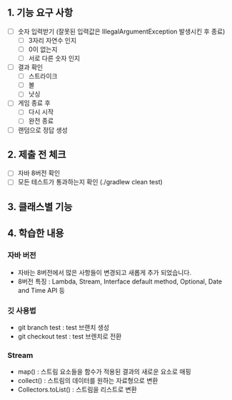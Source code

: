 ## 1. 기능 요구 사항

- [ ] 숫자 입력받기 (잘못된 입력값은 IllegalArgumentException 발생시킨 후 종료)
    - [ ] 3자리 자연수 인지
    - [ ] 0이 없는지
    - [ ] 서로 다른 숫자 인지
- [ ] 결과 확인
    - [ ] 스트라이크
    - [ ] 볼
    - [ ] 낫싱
- [ ] 게임 종료 후
    - [ ] 다시 시작
    - [ ] 완전 종료
- [ ] 랜덤으로 정답 생성

## 2. 제출 전 체크

- [ ] 자바 8버전 확인
- [ ] 모든 테스트가 통과하는지 확인 (./gradlew clean test)

## 3. 클래스별 기능

## 4. 학습한 내용

### 자바 버전

- 자바는 8버전에서 많은 사항들이 변경되고 새롭게 추가 되었습니다.
- 8버전 특징 : Lambda, Stream, Interface default method, Optional, Date and Time API 등

### 깃 사용법

- git branch test : test 브랜치 생성
- git checkout test : test 브렌치로 전환

### Stream

- map() : 스트림 요소들을 함수가 적용된 결과의 새로운 요소로 매핑
- collect() : 스트림의 데이터를 원하는 자료형으로 변환
- Collectors.toList() : 스트림을 리스트로 변환
